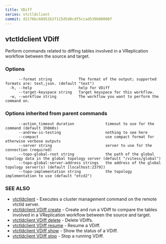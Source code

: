 ```yaml
---
title: VDiff
series: vtctldclient
commit: d2176bc68952b2f115d5d8cdf5ccad539b00000f
---
```

## vtctldclient VDiff

Perform commands related to diffing tables involved in a VReplication workflow between the source and target.

### Options

```
      --format string            The format of the output; supported formats are: text,json. (default "text")
  -h, --help                     help for VDiff
      --target-keyspace string   Target keyspace for this workflow.
  -w, --workflow string          The workflow you want to perform the command on.
```

### Options inherited from parent commands

```
      --action_timeout duration              timeout to use for the command (default 1h0m0s)
      --andrew-is-testing                    nothing to see here
      --compact                              use compact format for otherwise verbose outputs
      --server string                        server to use for the connection (required)
      --topo-global-root string              the path of the global topology data in the global topology server (default "/vitess/global")
      --topo-global-server-address strings   the address of the global topology server(s) (default [localhost:2379])
      --topo-implementation string           the topology implementation to use (default "etcd2")
```

### SEE ALSO

* [vtctldclient](../)	 - Executes a cluster management command on the remote vtctld server.
* [vtctldclient VDiff create](./vtctldclient_vdiff_create/)	 - Create and run a VDiff to compare the tables involved in a VReplication workflow between the source and target.
* [vtctldclient VDiff delete](./vtctldclient_vdiff_delete/)	 - Delete VDiffs.
* [vtctldclient VDiff resume](./vtctldclient_vdiff_resume/)	 - Resume a VDiff.
* [vtctldclient VDiff show](./vtctldclient_vdiff_show/)	 - Show the status of a VDiff.
* [vtctldclient VDiff stop](./vtctldclient_vdiff_stop/)	 - Stop a running VDiff.

